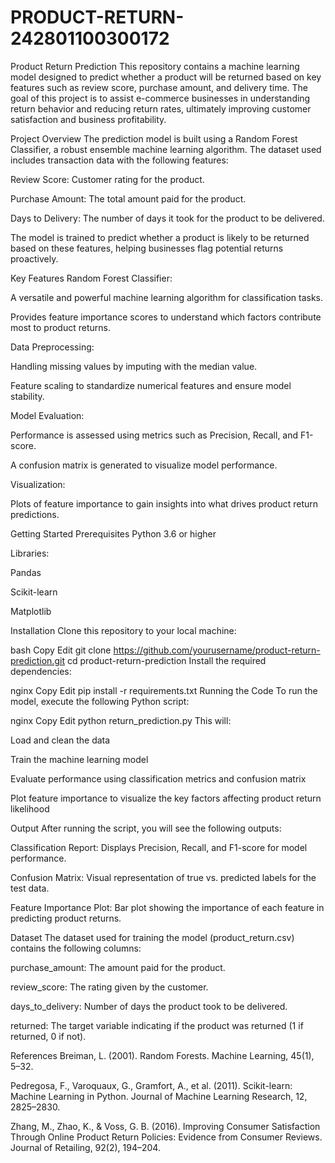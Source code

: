 # PRODUCT-RETURN-242801100300172
Product Return Prediction
This repository contains a machine learning model designed to predict whether a product will be returned based on key features such as review score, purchase amount, and delivery time. The goal of this project is to assist e-commerce businesses in understanding return behavior and reducing return rates, ultimately improving customer satisfaction and business profitability.

Project Overview
The prediction model is built using a Random Forest Classifier, a robust ensemble machine learning algorithm. The dataset used includes transaction data with the following features:

Review Score: Customer rating for the product.

Purchase Amount: The total amount paid for the product.

Days to Delivery: The number of days it took for the product to be delivered.

The model is trained to predict whether a product is likely to be returned based on these features, helping businesses flag potential returns proactively.

Key Features
Random Forest Classifier:

A versatile and powerful machine learning algorithm for classification tasks.

Provides feature importance scores to understand which factors contribute most to product returns.

Data Preprocessing:

Handling missing values by imputing with the median value.

Feature scaling to standardize numerical features and ensure model stability.

Model Evaluation:

Performance is assessed using metrics such as Precision, Recall, and F1-score.

A confusion matrix is generated to visualize model performance.

Visualization:

Plots of feature importance to gain insights into what drives product return predictions.

Getting Started
Prerequisites
Python 3.6 or higher

Libraries:

Pandas

Scikit-learn

Matplotlib

Installation
Clone this repository to your local machine:

bash
Copy
Edit
git clone https://github.com/yourusername/product-return-prediction.git
cd product-return-prediction
Install the required dependencies:

nginx
Copy
Edit
pip install -r requirements.txt
Running the Code
To run the model, execute the following Python script:

nginx
Copy
Edit
python return_prediction.py
This will:

Load and clean the data

Train the machine learning model

Evaluate performance using classification metrics and confusion matrix

Plot feature importance to visualize the key factors affecting product return likelihood

Output
After running the script, you will see the following outputs:

Classification Report: Displays Precision, Recall, and F1-score for model performance.

Confusion Matrix: Visual representation of true vs. predicted labels for the test data.

Feature Importance Plot: Bar plot showing the importance of each feature in predicting product returns.

Dataset
The dataset used for training the model (product_return.csv) contains the following columns:

purchase_amount: The amount paid for the product.

review_score: The rating given by the customer.

days_to_delivery: Number of days the product took to be delivered.

returned: The target variable indicating if the product was returned (1 if returned, 0 if not).

References
Breiman, L. (2001). Random Forests. Machine Learning, 45(1), 5–32.

Pedregosa, F., Varoquaux, G., Gramfort, A., et al. (2011). Scikit-learn: Machine Learning in Python. Journal of Machine Learning Research, 12, 2825–2830.

Zhang, M., Zhao, K., & Voss, G. B. (2016). Improving Consumer Satisfaction Through Online Product Return Policies: Evidence from Consumer Reviews. Journal of Retailing, 92(2), 194–204.
